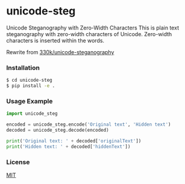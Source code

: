 # unicode-steg

Unicode Steganography with Zero-Width Characters
This is plain text steganography with zero-width characters of Unicode.
Zero-width characters is inserted within the words.

Rewrite from [330k/unicode-steganography](https://330k.github.io/misc_tools/unicode_steganography.html)

### Installation

```bash
$ cd unicode-steg
$ pip install -e .
```

### Usage Example

```.py
import unicode_steg

encoded = unicode_steg.encode('Original text', 'Hidden text')
decoded = unicode_steg.decode(encoded)

print('Original text: ' + decoded['originalText'])
print('Hidden text: ' + decoded['hiddenText'])
```

### License

[MIT](https://opensource.org/licenses/MIT)
